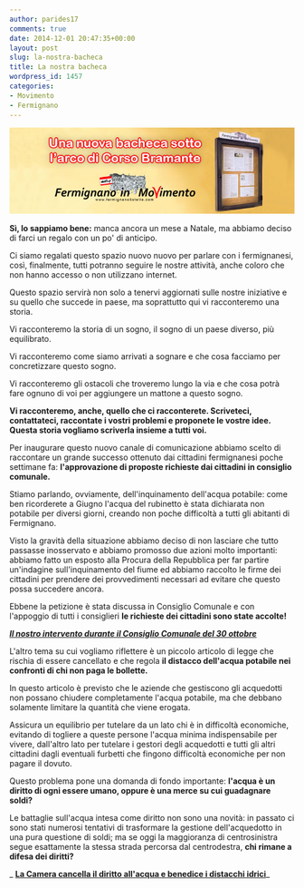 ```yaml
---
author: parides17
comments: true
date: 2014-12-01 20:47:35+00:00
layout: post
slug: la-nostra-bacheca
title: La nostra bacheca
wordpress_id: 1457
categories:
- Movimento
- Fermignano
---
```


![](/images/2014/12/bacheca-ok.jpg)


**Sì, lo sappiamo bene:** manca ancora un mese a Natale, ma abbiamo deciso di farci un regalo con un po' di anticipo.




Ci siamo regalati questo spazio nuovo nuovo per parlare con i fermignanesi, così, finalmente, tutti potranno seguire le nostre attività, anche coloro che non hanno accesso o non utilizzano internet.




Questo spazio servirà non solo a tenervi aggiornati sulle nostre iniziative e su quello che succede in paese, ma soprattutto qui vi racconteremo una storia.




Vi racconteremo la storia di un sogno, il sogno di un paese diverso, più equilibrato.




Vi racconteremo come siamo arrivati a sognare e che cosa facciamo per concretizzare questo sogno.




Vi racconteremo gli ostacoli che troveremo lungo la via e che cosa potrà fare ognuno di voi per aggiungere un mattone a questo sogno.




**Vi racconteremo, anche, quello che ci racconterete. Scriveteci, contattateci, raccontate i vostri problemi e proponete le vostre idee. Questa storia vogliamo scriverla insieme a tutti voi.**




Per inaugurare questo nuovo canale di comunicazione abbiamo scelto di raccontare un grande successo ottenuto dai cittadini fermignanesi poche settimane fa: **l'approvazione di proposte richieste dai cittadini in consiglio comunale.**




Stiamo parlando, ovviamente, dell'inquinamento dell'acqua potabile: come ben ricorderete a Giugno l'acqua del rubinetto è stata dichiarata non potabile per diversi giorni, creando non poche difficoltà a tutti gli abitanti di Fermignano.




Visto la gravità della situazione abbiamo deciso di non lasciare che tutto passasse inosservato e abbiamo promosso due azioni molto importanti: abbiamo fatto un esposto alla Procura della Repubblica per far partire un'indagine sull'inquinamento del fiume ed abbiamo raccolto le firme dei cittadini per prendere dei provvedimenti necessari ad evitare che questo possa succedere ancora.




Ebbene la petizione è stata discussa in Consiglio Comunale e con l'appoggio di tutti i consiglieri **le richieste dei cittadini sono state accolte!**




**[_Il nostro intervento durante il Consiglio Comunale del 30 ottobre_](http://www.fermignano5stelle.com/approvata-petizione/)**




L'altro tema su cui vogliamo riflettere è un piccolo articolo di legge che rischia di essere cancellato e che regola **il distacco dell'acqua potabile nei confronti di chi non paga le bollette.**




In questo articolo è previsto che le aziende che gestiscono gli acquedotti non possano chiudere completamente l'acqua potabile, ma che debbano solamente limitare la quantità che viene erogata.




Assicura un equilibrio per tutelare da un lato chi è in difficoltà economiche, evitando di togliere a queste persone l'acqua minima indispensabile per vivere, dall'altro lato per tutelare i gestori degli acquedotti e tutti gli altri cittadini dagli eventuali furbetti che fingono difficoltà economiche per non pagare il dovuto.




Questo problema pone una domanda di fondo importante: **l'acqua è un diritto di ogni essere umano, oppure è una merce su cui guadagnare soldi?**




Le battaglie sull'acqua intesa come diritto non sono una novità: in passato ci sono stati numerosi tentativi di trasformare la gestione dell'acquedotto in una pura questione di soldi; ma se oggi la maggioranza di centrosinistra segue esattamente la stessa strada percorsa dal centrodestra, **chi rimane a difesa dei diritti?**


_ **[La Camera cancella il diritto all'acqua e benedice i distacchi idrici](http://www.acquabenecomune.org/notizie/nazionali/2838-la-camera-cancella-il-diritto-all-acqua-e-benedice-i-distacchi-idrici)**_
